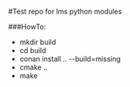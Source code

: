 #Test repo for lms python modules

###HowTo:
 * mkdir build
 * cd build
 * conan install .. --build=missing
 * cmake ..
 * make
